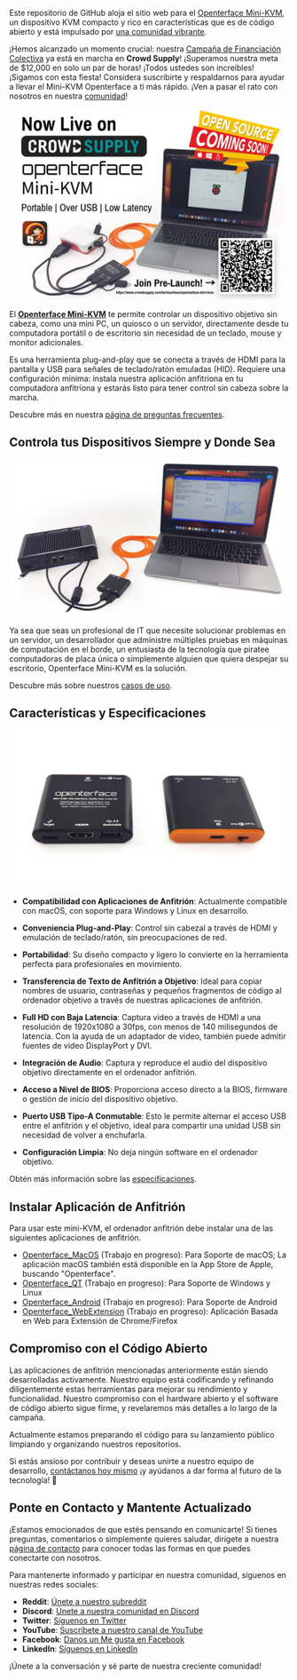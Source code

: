 Este repositorio de GitHub aloja el sitio web para el [Openterface Mini-KVM](https://es.openterface.com/), un dispositivo KVM compacto y rico en características que es de código abierto y está impulsado por [una comunidad vibrante](https://es.openterface.com/community/).

¡Hemos alcanzado un momento crucial: nuestra [Campaña de Financiación Colectiva](https://www.crowdsupply.com/techxartisan/openterface-mini-kvm) ya está en marcha en **Crowd Supply**! ¡Superamos nuestra meta de $12,000 en solo un par de horas! ¡Todos ustedes son increíbles! ¡Sigamos con esta fiesta! Considera suscribirte y respaldarnos para ayudar a llevar el Mini-KVM Openterface a ti más rápido. ¡Ven a pasar el rato con nosotros en nuestra [comunidad](https://es.openterface.com/community/)!

![pre_launch_poster](docs/images/event/pre_launch_poster.jpg)

El **[Openterface Mini-KVM](https://es.openterface.com/)** te permite controlar un dispositivo objetivo sin cabeza, como una mini PC, un quiosco o un servidor, directamente desde tu computadora portátil o de escritorio sin necesidad de un teclado, mouse y monitor adicionales.

Es una herramienta plug-and-play que se conecta a través de HDMI para la pantalla y USB para señales de teclado/ratón emuladas (HID). Requiere una configuración mínima: instala nuestra aplicación anfitriona en tu computadora anfitriona y estarás listo para tener control sin cabeza sobre la marcha.

Descubre más en nuestra [página de preguntas frecuentes](https://es.openterface.com/faq/).

## Controla tus Dispositivos Siempre y Donde Sea

![demostración-de-caso-de-uso-pc-industrial](/docs//images/product/use-case-demo-industrial-pc.jpg)

Ya sea que seas un profesional de IT que necesite solucionar problemas en un servidor, un desarrollador que administre múltiples pruebas en máquinas de computación en el borde, un entusiasta de la tecnología que piratee computadoras de placa única o simplemente alguien que quiera despejar su escritorio, Openterface Mini-KVM es la solución.

Descubre más sobre nuestros [casos de uso](https://es.openterface.com/use-cases/).

## Características y Especificaciones

![vista-del-producto-openterface-mini-kvm-de-dos-lados](/docs/images/product/openterface-mini-kvm-product-view-two-sides.jpg)

- **Compatibilidad con Aplicaciones de Anfitrión**: Actualmente compatible con macOS, con soporte para Windows y Linux en desarrollo.

- **Conveniencia Plug-and-Play**: Control sin cabezal a través de HDMI y emulación de teclado/ratón, sin preocupaciones de red.

- **Portabilidad**: Su diseño compacto y ligero lo convierte en la herramienta perfecta para profesionales en movimiento.

- **Transferencia de Texto de Anfitrión a Objetivo**: Ideal para copiar nombres de usuario, contraseñas y pequeños fragmentos de código al ordenador objetivo a través de nuestras aplicaciones de anfitrión.

- **Full HD con Baja Latencia**: Captura video a través de HDMI a una resolución de 1920x1080 a 30fps, con menos de 140 milisegundos de latencia. Con la ayuda de un adaptador de video, también puede admitir fuentes de video DisplayPort y DVI.

- **Integración de Audio**: Captura y reproduce el audio del dispositivo objetivo directamente en el ordenador anfitrión.

- **Acceso a Nivel de BIOS**: Proporciona acceso directo a la BIOS, firmware o gestión de inicio del dispositivo objetivo.

- **Puerto USB Tipo-A Conmutable**: Esto le permite alternar el acceso USB entre el anfitrión y el objetivo, ideal para compartir una unidad USB sin necesidad de volver a enchufarla.

- **Configuración Limpia**: No deja ningún software en el ordenador objetivo.

Obtén más información sobre las [especificaciones](https://es.openterface.com/specifications/).

## Instalar Aplicación de Anfitrión

Para usar este mini-KVM, el ordenador anfitrión debe instalar una de las siguientes aplicaciones de anfitrión.

- [Openterface_MacOS](https://github.com/TechxArtisanStudio/Openterface_MacOS) (Trabajo en progreso): Para Soporte de macOS; La aplicación macOS también está disponible en la App Store de Apple, buscando "Openterface".
- [Openterface_QT](https://github.com/TechxArtisanStudio/Openterface_QT) (Trabajo en progreso): Para Soporte de Windows y Linux
- [Openterface_Android](https://github.com/TechxArtisanStudio/Openterface_Android) (Trabajo en progreso): Para Soporte de Android
- [Openterface_WebExtension](https://github.com/TechxArtisanStudio/Openterface_WebExtension) (Trabajo en progreso): Aplicación Basada en Web para Extensión de Chrome/Firefox

## Compromiso con el Código Abierto

Las aplicaciones de anfitrión mencionadas anteriormente están siendo desarrolladas activamente. Nuestro equipo está codificando y refinando diligentemente estas herramientas para mejorar su rendimiento y funcionalidad. Nuestro compromiso con el hardware abierto y el software de código abierto sigue firme, y revelaremos más detalles a lo largo de la campaña.

Actualmente estamos preparando el código para su lanzamiento público limpiando y organizando nuestros repositorios.

Si estás ansioso por contribuir y deseas unirte a nuestro equipo de desarrollo, [contáctanos hoy mismo](mailto:info@techxartisan.com) ¡y ayúdanos a dar forma al futuro de la tecnología! 🚀

## Ponte en Contacto y Mantente Actualizado

¡Estamos emocionados de que estés pensando en comunicarte! Si tienes preguntas, comentarios o simplemente quieres saludar, dirígete a nuestra [página de contacto](https://es.openterface.com/contact/) para conocer todas las formas en que puedes conectarte con nosotros.

Para mantenerte informado y participar en nuestra comunidad, síguenos en nuestras redes sociales:

- **Reddit**: [Únete a nuestro subreddit](https://www.reddit.com/r/Openterface_miniKVM/)
- **Discord**: [Únete a nuestra comunidad en Discord](https://discord.gg/sFTJD6a3R8)
- **Twitter**: [Síguenos en Twitter](https://twitter.com/TechxArtisan)
- **YouTube**: [Suscríbete a nuestro canal de YouTube](https://youtube.com/@TechxArtisan)
- **Facebook**: [Danos un Me gusta en Facebook](https://www.facebook.com/TechxArtisan)
- **LinkedIn**: [Síguenos en LinkedIn](https://www.linkedin.com/company/techxartisan/)

¡Únete a la conversación y sé parte de nuestra creciente comunidad!